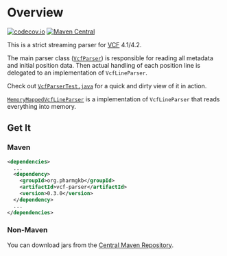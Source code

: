 # Overview

[![codecov.io](https://codecov.io/github/PharmGKB/vcf-parser/coverage.svg?branch=main)](https://codecov.io/github/PharmGKB/vcf-parser?branch=master)
[![Maven Central](https://maven-badges.herokuapp.com/maven-central/org.pharmgkb/vcf-parser/badge.svg)](https://maven-badges.herokuapp.com/maven-central/org.pharmgkb/vcf-parser)

This is a strict streaming parser for [VCF](http://en.wikipedia.org/wiki/Variant_Call_Format) 4.1/4.2.

The main parser class ([`VcfParser`](src/main/java/org/pharmgkb/parser/vcf/VcfParser.java)) is responsible for reading all metadata and initial position data.  Then actual handling of each position line is delegated to an implementation of `VcfLineParser`.

Check out [`VcfParserTest.java`](src/test/java/org/pharmgkb/parser/vcf/VcfParserTest.java) for a quick and dirty view of it in action.

[`MemoryMappedVcfLineParser`](src/main/java/org/pharmgkb/parser/vcf/MemoryMappedVcfLineParser.java) is a implementation of `VcfLineParser` that reads everything into memory.


## Get It

### Maven

```xml
<dependencies>
  ...
  <dependency>
    <groupId>org.pharmgkb</groupId>
    <artifactId>vcf-parser</artifactId>
    <version>0.3.0</version>
  </dependency>
  ...
</dependencies>
```

### Non-Maven

You can download jars from the [Central Maven Repository](http://search.maven.org/#search%7Cga%7C1%7Cg%3A%22org.pharmgkb%22%20a%3A%22vcf-parser%22).
